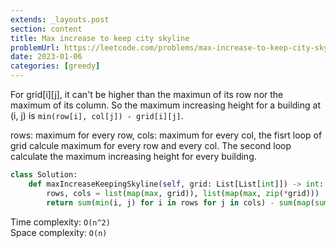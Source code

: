 ```yaml
---
extends: _layouts.post
section: content
title: Max increase to keep city skyline
problemUrl: https://leetcode.com/problems/max-increase-to-keep-city-skyline/
date: 2023-01-06
categories: [greedy]
---
```


For grid[i][j], it can't be higher than the maximun of its row nor the maximum of its column. So the maximum increasing height for a building at (i, j) is `min(row[i], col[j]) - grid[i][j]`. 

rows: maximum for every row, cols: maximum for every col, the fisrt loop of grid calcule maximum for every row and every col. The second loop calculate the maximum increasing height for every building.

```python
class Solution:
    def maxIncreaseKeepingSkyline(self, grid: List[List[int]]) -> int:
        rows, cols = list(map(max, grid)), list(map(max, zip(*grid)))
        return sum(min(i, j) for i in rows for j in cols) - sum(map(sum, grid))
```

Time complexity: `O(n^2)` <br/>
Space complexity: `O(n)`